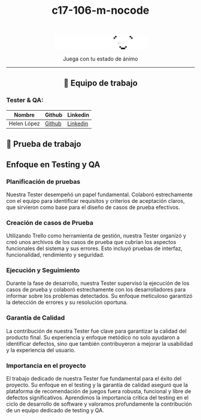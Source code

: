 <h1 align="center">c17-106-m-nocode</h1>
<br/>

<p align="center">
  <img src="logos/Logo Playmood.png" alt="Logo del proyecto" width="250">
</p>
<p align="center">Juega con tu estado de ánimo</p>

--------------

<h2 align="center">💼 Equipo de trabajo</h2>

### Tester & QA:

| Nombre   | Github                                  | Linkedin                                |
|----------|-----------------------------------------|-----------------------------------------|
| Helen López | [Github](enlace/al/perfil/github)    | [Linkedin](enlace/al/perfil/linkedin)|

## 💼 Prueba de trabajo

###

## Enfoque en Testing y QA

### Planificación de pruebas

Nuestra Tester desempeñó un papel fundamental. Colaboró estrechamente con el equipo para identificar requisitos y criterios de aceptación claros, que sirvieron como base para el diseño de casos de prueba efectivos.

### Creación de casos de Prueba

Utilizando Trello como herramienta de gestión, nuestra Tester organizó y creó unos archivos de los casos de prueba que cubrían los aspectos funcionales del sistema y sus errores. Esto incluyó pruebas de interfaz, funcionalidad, rendimiento y seguridad.

### Ejecución y Seguimiento

Durante la fase de desarrollo, nuestra Tester supervisó la ejecución de los casos de prueba y colaboró estrechamente con los desarrolladores para informar sobre los problemas detectados. Su enfoque meticuloso garantizó la detección de errores y su resolución oportuna.

### Garantía de Calidad

La contribución de nuestra Tester fue clave para garantizar la calidad del producto final. Su experiencia y enfoque metódico no solo ayudaron a identificar defectos, sino que también contribuyeron a mejorar la usabilidad y la experiencia del usuario.

### Importancia en el proyecto

El trabajo dedicado de nuestra Tester fue fundamental para el éxito del proyecto. Su enfoque en el testing y la garantía de calidad aseguró que la plataforma de recomendación de juegos fuera robusta, funcional y libre de defectos significativos. Aprendimos la importancia crítica del testing en el ciclo de desarrollo de software y valoramos profundamente la contribución de un equipo dedicado de testing y QA.
